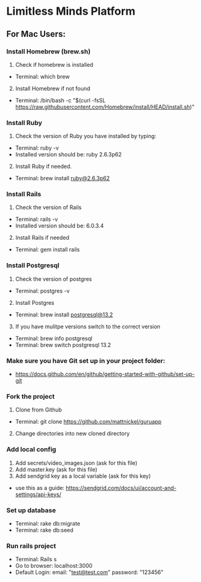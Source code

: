 # Limitless Minds Platform



## For Mac Users:
### Install Homebrew (brew.sh)
1. Check if homebrew is installed
  * Terminal: which brew
2. Install Homebrew if not found
  - Terminal: /bin/bash -c "$(curl -fsSL https://raw.githubusercontent.com/Homebrew/install/HEAD/install.sh)"

### Install Ruby
1. Check the version of Ruby you have installed by typing:
  - Terminal: ruby -v
  - Installed version should be: ruby 2.6.3p62

2. Install Ruby if needed.
  - Terminal: brew install ruby@2.6.3p62

### Install Rails
1. Check the version of Rails
  - Terminal: rails -v
  - Installed version should be: 6.0.3.4
  
2. Install Rails if needed
  - Terminal: gem install rails

### Install Postgresql
1. Check the version of postgres
  - Terminal: postgres -v
2. Install Postgres
  - Terminal: brew install postgresql@13.2
3. If you have mulitpe versions switch to the correct version
  - Terminal: brew info postgresql
  - Terminal: brew switch postgresql 13.2 

### Make sure you have Git set up in your project folder:
- https://docs.github.com/en/github/getting-started-with-github/set-up-git

### Fork the project
1. Clone from Github
  - Terminal: git clone https://github.com/mattnickel/guruapp
2. Change directories into new cloned directory

### Add local config
1. Add secrets/video_images.json (ask for this file)
2. Add master.key (ask for this file)
3. Add sendgrid key as a local variable (ask for this key)
  - use this as a guide: https://sendgrid.com/docs/ui/account-and-settings/api-keys/

### Set up database
- Terminal: rake db:migrate
- Terminal: rake db:seed

### Run rails project
- Terminal: Rails s
- Go to browser: localhost:3000
- Default Login: email: "test@test.com"   password: "123456"
